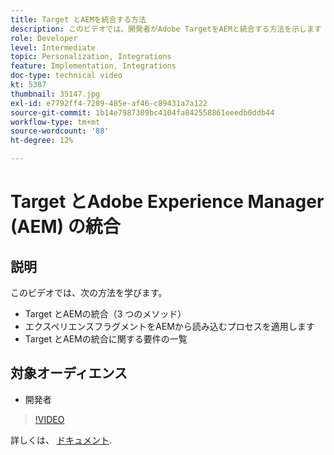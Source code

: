 ```yaml
---
title: Target とAEMを統合する方法
description: このビデオでは、開発者がAdobe TargetをAEMと統合する方法を示します（3 つの方法）。 開発者は、AEMからエクスペリエンスフラグメントを読み込むプロセスを適用する方法と、Target とAEMの統合要件について学習します。
role: Developer
level: Intermediate
topic: Personalization, Integrations
feature: Implementation, Integrations
doc-type: technical video
kt: 5387
thumbnail: 35147.jpg
exl-id: e7792ff4-7289-485e-af46-c89431a7a122
source-git-commit: 1b14e7987309bc4104fa842558861eeedb0ddb44
workflow-type: tm+mt
source-wordcount: '88'
ht-degree: 12%

---
```


# Target とAdobe Experience Manager (AEM) の統合

## 説明

このビデオでは、次の方法を学びます。

* Target とAEMの統合（3 つのメソッド）
* エクスペリエンスフラグメントをAEMから読み込むプロセスを適用します
* Target とAEMの統合に関する要件の一覧

## 対象オーディエンス

* 開発者

>[!VIDEO](https://video.tv.adobe.com/v/35147/?quality=12)

詳しくは、 [ドキュメント](https://experienceleague.adobe.com/docs/target/using/experiences/offers/aem-experience-fragments.html?lang=en).
